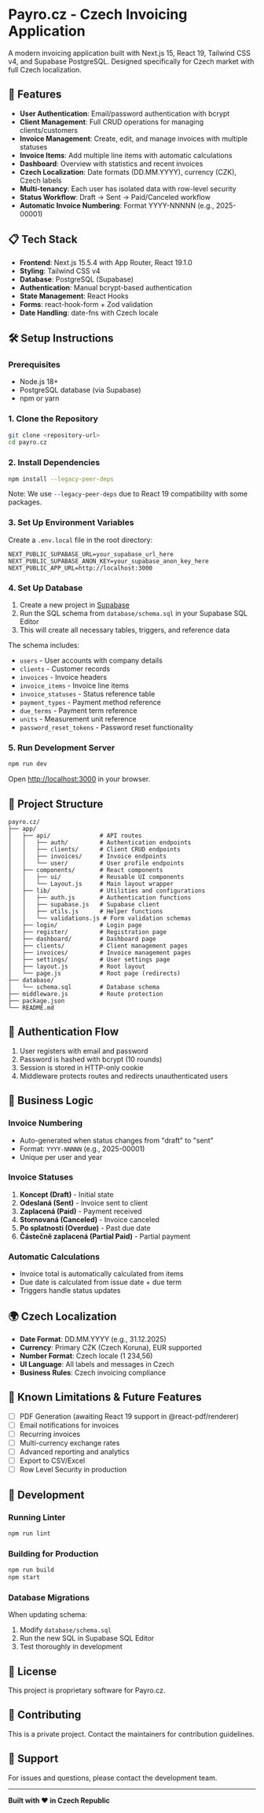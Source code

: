 # Payro.cz - Czech Invoicing Application

A modern invoicing application built with Next.js 15, React 19, Tailwind CSS v4, and Supabase PostgreSQL. Designed specifically for Czech market with full Czech localization.

## 🚀 Features

- **User Authentication**: Email/password authentication with bcrypt
- **Client Management**: Full CRUD operations for managing clients/customers
- **Invoice Management**: Create, edit, and manage invoices with multiple statuses
- **Invoice Items**: Add multiple line items with automatic calculations
- **Dashboard**: Overview with statistics and recent invoices
- **Czech Localization**: Date formats (DD.MM.YYYY), currency (CZK), Czech labels
- **Multi-tenancy**: Each user has isolated data with row-level security
- **Status Workflow**: Draft → Sent → Paid/Canceled workflow
- **Automatic Invoice Numbering**: Format YYYY-NNNNN (e.g., 2025-00001)

## 📋 Tech Stack

- **Frontend**: Next.js 15.5.4 with App Router, React 19.1.0
- **Styling**: Tailwind CSS v4
- **Database**: PostgreSQL (Supabase)
- **Authentication**: Manual bcrypt-based authentication
- **State Management**: React Hooks
- **Forms**: react-hook-form + Zod validation
- **Date Handling**: date-fns with Czech locale

## 🛠️ Setup Instructions

### Prerequisites

- Node.js 18+
- PostgreSQL database (via Supabase)
- npm or yarn

### 1. Clone the Repository

```bash
git clone <repository-url>
cd payro.cz
```

### 2. Install Dependencies

```bash
npm install --legacy-peer-deps
```

Note: We use `--legacy-peer-deps` due to React 19 compatibility with some packages.

### 3. Set Up Environment Variables

Create a `.env.local` file in the root directory:

```env
NEXT_PUBLIC_SUPABASE_URL=your_supabase_url_here
NEXT_PUBLIC_SUPABASE_ANON_KEY=your_supabase_anon_key_here
NEXT_PUBLIC_APP_URL=http://localhost:3000
```

### 4. Set Up Database

1. Create a new project in [Supabase](https://supabase.com)
2. Run the SQL schema from `database/schema.sql` in your Supabase SQL Editor
3. This will create all necessary tables, triggers, and reference data

The schema includes:

- `users` - User accounts with company details
- `clients` - Customer records
- `invoices` - Invoice headers
- `invoice_items` - Invoice line items
- `invoice_statuses` - Status reference table
- `payment_types` - Payment method reference
- `due_terms` - Payment term reference
- `units` - Measurement unit reference
- `password_reset_tokens` - Password reset functionality

### 5. Run Development Server

```bash
npm run dev
```

Open [http://localhost:3000](http://localhost:3000) in your browser.

## 📁 Project Structure

```
payro.cz/
├── app/
│   ├── api/              # API routes
│   │   ├── auth/         # Authentication endpoints
│   │   ├── clients/      # Client CRUD endpoints
│   │   ├── invoices/     # Invoice endpoints
│   │   └── user/         # User profile endpoints
│   ├── components/       # React components
│   │   ├── ui/           # Reusable UI components
│   │   └── Layout.js     # Main layout wrapper
│   ├── lib/              # Utilities and configurations
│   │   ├── auth.js       # Authentication functions
│   │   ├── supabase.js   # Supabase client
│   │   ├── utils.js      # Helper functions
│   │   └── validations.js # Form validation schemas
│   ├── login/            # Login page
│   ├── register/         # Registration page
│   ├── dashboard/        # Dashboard page
│   ├── clients/          # Client management pages
│   ├── invoices/         # Invoice management pages
│   ├── settings/         # User settings page
│   ├── layout.js         # Root layout
│   └── page.js           # Root page (redirects)
├── database/
│   └── schema.sql        # Database schema
├── middleware.js         # Route protection
├── package.json
└── README.md
```

## 🔐 Authentication Flow

1. User registers with email and password
2. Password is hashed with bcrypt (10 rounds)
3. Session is stored in HTTP-only cookie
4. Middleware protects routes and redirects unauthenticated users

## 💼 Business Logic

### Invoice Numbering

- Auto-generated when status changes from "draft" to "sent"
- Format: `YYYY-NNNNN` (e.g., 2025-00001)
- Unique per user and year

### Invoice Statuses

1. **Koncept (Draft)** - Initial state
2. **Odeslaná (Sent)** - Invoice sent to client
3. **Zaplacená (Paid)** - Payment received
4. **Stornovaná (Canceled)** - Invoice canceled
5. **Po splatnosti (Overdue)** - Past due date
6. **Částečně zaplacená (Partial Paid)** - Partial payment

### Automatic Calculations

- Invoice total is automatically calculated from items
- Due date is calculated from issue date + due term
- Triggers handle status updates

## 🌍 Czech Localization

- **Date Format**: DD.MM.YYYY (e.g., 31.12.2025)
- **Currency**: Primary CZK (Czech Koruna), EUR supported
- **Number Format**: Czech locale (1 234,56)
- **UI Language**: All labels and messages in Czech
- **Business Rules**: Czech invoicing compliance

## 🚧 Known Limitations & Future Features

- [ ] PDF Generation (awaiting React 19 support in @react-pdf/renderer)
- [ ] Email notifications for invoices
- [ ] Recurring invoices
- [ ] Multi-currency exchange rates
- [ ] Advanced reporting and analytics
- [ ] Export to CSV/Excel
- [ ] Row Level Security in production

## 🔧 Development

### Running Linter

```bash
npm run lint
```

### Building for Production

```bash
npm run build
npm start
```

### Database Migrations

When updating schema:

1. Modify `database/schema.sql`
2. Run the new SQL in Supabase SQL Editor
3. Test thoroughly in development

## 📝 License

This project is proprietary software for Payro.cz.

## 🤝 Contributing

This is a private project. Contact the maintainers for contribution guidelines.

## 📧 Support

For issues and questions, please contact the development team.

---

**Built with ❤️ in Czech Republic**
